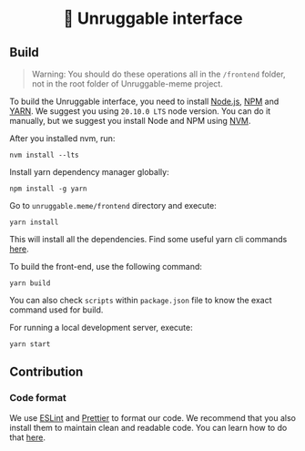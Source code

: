 <div align="center">
  <h1 align="center">🚀 Unruggable interface</h1>
</div>


## Build


> Warning: You should do these operations all in the `/frontend` folder, not in the root folder of Unruggable-meme project.

To build the Unruggable interface, you need to install [Node.js](https://nodejs.org/en), [NPM](https://www.npmjs.com/) and [YARN](https://yarnpkg.com/). We suggest you using `20.10.0 LTS` node version.
You can do it manually, but we suggest you install Node and NPM using [NVM](https://github.com/nvm-sh/nvm).

After you installed nvm, run:
```
nvm install --lts
```

Install yarn dependency manager globally:
```
npm install -g yarn
```

Go to `unruggable.meme/frontend` directory and execute:
```
yarn install
```
This will install all the dependencies. Find some useful yarn cli commands [here](https://yarnpkg.com/cli).

To build the front-end, use the following command:
```
yarn build
```
You can also check `scripts` within `package.json` file to know the exact command used for build.

For running a local development server, execute:
```
yarn start
```

## Contribution
### Code format
We use [ESLint](https://marketplace.visualstudio.com/items?itemName=dbaeumer.vscode-eslint) and [Prettier](https://marketplace.visualstudio.com/items?itemName=esbenp.prettier-vscode) to format our code. 
We recommend that you also install them to maintain clean and readable code. You can learn how to do that [here](https://www.aleksandrhovhannisyan.com/blog/format-code-on-save-vs-code-eslint/).
